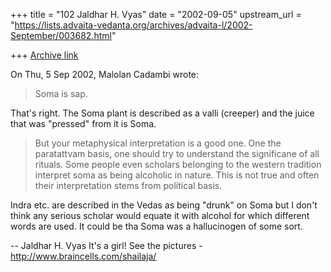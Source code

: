 +++
title = "102 Jaldhar H. Vyas"
date = "2002-09-05"
upstream_url = "https://lists.advaita-vedanta.org/archives/advaita-l/2002-September/003682.html"

+++
[Archive link](https://lists.advaita-vedanta.org/archives/advaita-l/2002-September/003682.html)

On Thu, 5 Sep 2002, Malolan Cadambi wrote:

> Soma is sap.

That's right.  The Soma plant is described as a valli (creeper) and the
juice that was "pressed" from it is Soma.

> But your metaphysical interpretation is a good one. One the
> paratattvam basis, one should try to understand the significane of all
> rituals. Some people even scholars belonging to the western tradition
> interpret soma as being alcoholic in nature. This is not true and often
> their interpretation stems from political basis.
>

Indra etc. are described in the Vedas as being "drunk" on Soma but I don't
think any serious scholar would equate it with alcohol for which different
words are used.  It could be tha Soma was a hallucinogen of some sort.


--
Jaldhar H. Vyas <jaldhar at braincells.com>
It's a girl! See the pictures - http://www.braincells.com/shailaja/

